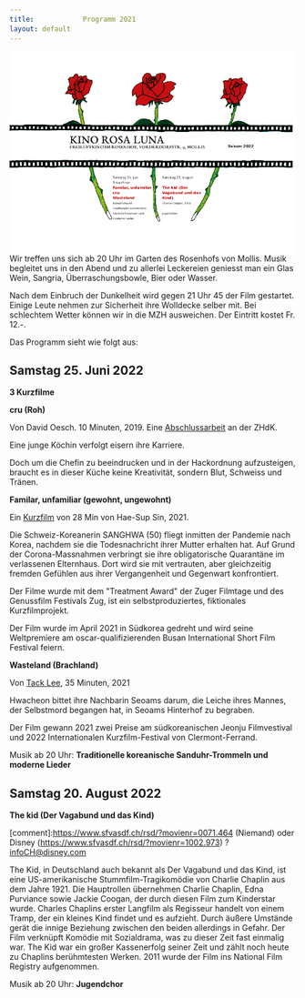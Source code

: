 ```yaml
---
title:            Programm 2021
layout: default
---
```


<img  width="512" align='right' src='archiv/Flyer_2022.png' img>

Wir treffen uns sich ab 20 Uhr im Garten des Rosenhofs von Mollis. Musik begleitet uns in den Abend und zu allerlei Leckereien geniesst man ein Glas Wein, Sangria, Überraschungsbowle, Bier oder Wasser.

Nach dem Einbruch der Dunkelheit wird gegen 21 Uhr 45 der Film gestartet. Einige Leute nehmen zur Sicherheit ihre Wolldecke selber mit. Bei schlechtem Wetter können wir in die MZH ausweichen. Der Eintritt kostet Fr. 12.-.

Das Programm sieht wie folgt aus:

##  Samstag 25. Juni 2022

**3 Kurzfilme**

**cru (Roh)**

Von David Oesch. 10 Minuten, 2019. Eine [Abschlussarbeit](https://medienarchiv.zhdk.ch/sets/1551f149-6cbd-4202-bff1-2610ef16bd08) an der ZHdK.

Eine junge Köchin verfolgt eisern ihre Karriere.

Doch um die Chefin zu beeindrucken und in der Hackordnung aufzusteigen, braucht es in dieser Küche keine Kreativität, sondern Blut, Schweiss und Tränen.


**Familar, unfamiliar (gewohnt, ungewohnt)**

Ein [Kurzfilm](https://www.haesup.com/unfamiliar-familiar) von 28 Min von Hae-Sup Sin, 2021.

Die Schweiz-Koreanerin SANGHWA (50) fliegt inmitten der Pandemie nach Korea, nachdem sie die Todesnachricht ihrer Mutter erhalten hat. Auf Grund der Corona-Massnahmen verbringt sie ihre obligatorische Quarantäne im verlassenen Elternhaus. Dort wird sie mit vertrauten, aber gleichzeitig fremden Gefühlen aus ihrer Vergangenheit und Gegenwart konfrontiert.

Der Filme wurde mit dem "Treatment Award" der Zuger Filmtage und des Genussfilm Festivals Zug, ist ein selbstproduziertes, fiktionales Kurzfilmprojekt.

Der Film wurde im April 2021 in Südkorea gedreht und wird seine Weltpremiere am oscar-qualifizierenden Busan International Short Film Festival feiern.


**Wasteland (Brachland)**

Von [Tack Lee](https://mubi.com/films/wasteland-2021), 35 Minuten, 2021

Hwacheon bittet ihre Nachbarin Seoams darum, die Leiche ihres Mannes, der Selbstmord begangen hat, in Seoams Hinterhof zu begraben.

Der Film gewann 2021 zwei Preise am südkoreanischen Jeonju Filmvestival und 2022 Internationalen Kurzfilm-Festival von Clermont-Ferrand.

Musik ab 20 Uhr:  **Traditionelle koreanische Sanduhr-Trommeln und moderne Lieder**

## Samstag 20. August 2022

**The kid (Der Vagabund und das Kind)**

[comment]:https://www.sfvasdf.ch/rsd/?movienr=0071.464 (Niemand) oder Disney (https://www.sfvasdf.ch/rsd/?movienr=1002.973) ? infoCH@disney.com

The Kid, in Deutschland auch bekannt als Der Vagabund und das Kind, ist eine US-amerikanische Stummfilm-Tragikomödie von Charlie Chaplin aus dem Jahre 1921. Die Hauptrollen übernehmen Charlie Chaplin, Edna Purviance sowie Jackie Coogan, der durch diesen Film zum Kinderstar wurde. Charles Chaplins erster Langfilm als Regisseur handelt von einem Tramp, der ein kleines Kind findet und es aufzieht. Durch äußere Umstände gerät die innige Beziehung zwischen den beiden allerdings in Gefahr. Der Film verknüpft Komödie mit Sozialdrama, was zu dieser Zeit fast einmalig war. The Kid war ein großer Kassenerfolg seiner Zeit und zählt noch heute zu Chaplins berühmtesten Werken. 2011 wurde der Film ins National Film Registry aufgenommen. 

Musik ab 20 Uhr:  **Jugendchor**
